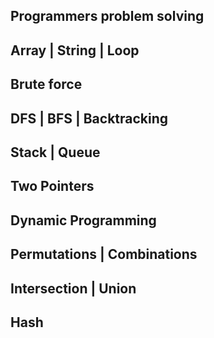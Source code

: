## Programmers problem solving

## Array | String | Loop

## Brute force

## DFS | BFS | Backtracking

## Stack | Queue

## Two Pointers

## Dynamic Programming

## Permutations | Combinations

## Intersection | Union

## Hash